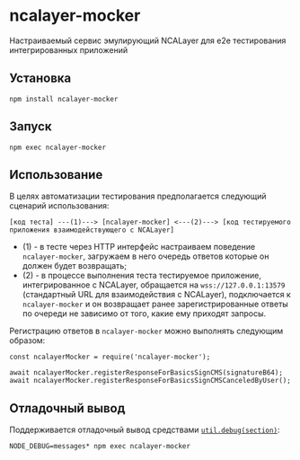 # ncalayer-mocker
Настраиваемый сервис эмулирующий NCALayer для e2e тестирования интегрированных приложений

## Установка

```
npm install ncalayer-mocker
```

## Запуск

```
npm exec ncalayer-mocker
```

## Использование

В целях автоматизации тестирования предполагается следующий сценарий использования:

```
[код теста] ---(1)---> [ncalayer-mocker] <---(2)---> [код тестируемого приложения взаимодействующего с NCALayer]
```

- (1) - в тесте через HTTP интерфейс настраиваем поведение `ncalayer-mocker`, загружаем в него очередь ответов которые он должен будет возвращать;
- (2) - в процессе выполнения теста тестируемое приложение, интегрированное с NCALayer, обращается на `wss://127.0.0.1:13579` (стандартный URL для взаимодействия с NCALayer), подключается к `ncalayer-mocker` и он возвращает ранее зарегистрированные ответы по очереди не зависимо от того, какие ему приходят запросы.


Регистрацию ответов в `ncalayer-mocker` можно выполнять следующим образом:

```
const ncalayerMocker = require('ncalayer-mocker');

await ncalayerMocker.registerResponseForBasicsSignCMS(signatureB64);
await ncalayerMocker.registerResponseForBasicsSignCMSCanceledByUser();
```

## Отладочный вывод

Поддерживается отладочный вывод средствами [`util.debug(section)`](https://nodejs.org/docs/latest/api/util.html#utildebugsection):

```
NODE_DEBUG=messages* npm exec ncalayer-mocker
```